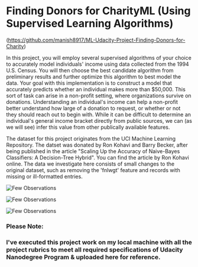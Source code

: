 # Finding Donors for CharityML (Using Supervised Learning Algorithms)
(https://github.com/manish8917/ML-Udacity-Project-Finding-Donors-for-Charity)

In this project, you will employ several supervised algorithms of your choice to accurately model individuals' income using data collected from the 1994 U.S. Census. You will then choose the best candidate algorithm from preliminary results and further optimize this algorithm to best model the data. Your goal with this implementation is to construct a model that accurately predicts whether an individual makes more than $50,000. This sort of task can arise in a non-profit setting, where organizations survive on donations. Understanding an individual's income can help a non-profit better understand how large of a donation to request, or whether or not they should reach out to begin with. While it can be difficult to determine an individual's general income bracket directly from public sources, we can (as we will see) infer this value from other publically available features.

The dataset for this project originates from the UCI Machine Learning Repository. The datset was donated by Ron Kohavi and Barry Becker, after being published in the article "Scaling Up the Accuracy of Naive-Bayes Classifiers: A Decision-Tree Hybrid". You can find the article by Ron Kohavi online. The data we investigate here consists of small changes to the original dataset, such as removing the 'fnlwgt' feature and records with missing or ill-formatted entries.

![Few Observations](https://user-images.githubusercontent.com/40944253/62906428-40b22a80-bd8c-11e9-84ed-9589804d3376.png)


![Few Observations](https://user-images.githubusercontent.com/40944253/62906889-64767000-bd8e-11e9-9e32-ee0206bd53b0.png)


![Few Observations](https://user-images.githubusercontent.com/40944253/62906891-650f0680-bd8e-11e9-8fff-d60e66e28152.png)

### Please Note:
### I've executed this project work on my local machine with all the project rubrics to meet all required specifications of Udacity Nanodegree Program & uploaded here for reference.
